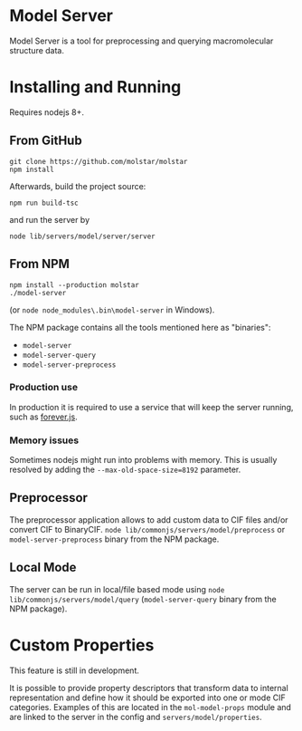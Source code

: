 Model Server
============

Model Server is a tool for preprocessing and querying macromolecular structure data.

Installing and Running
=====================

Requires nodejs 8+.

## From GitHub

```
git clone https://github.com/molstar/molstar
npm install
```

Afterwards, build the project source:

```
npm run build-tsc
```

and run the server by 

```
node lib/servers/model/server/server
```

## From NPM

```
npm install --production molstar
./model-server 
```

(or ``node node_modules\.bin\model-server`` in Windows).

The NPM package contains all the tools mentioned here as "binaries":

- ``model-server``
- ``model-server-query``
- ``model-server-preprocess``


### Production use

In production it is required to use a service that will keep the server running, such as [forever.js](https://github.com/foreverjs/forever).


### Memory issues

Sometimes nodejs might run into problems with memory. This is usually resolved by adding the ``--max-old-space-size=8192`` parameter.

## Preprocessor

The preprocessor application allows to add custom data to CIF files and/or convert CIF to BinaryCIF. ``node lib/commonjs/servers/model/preprocess`` or ``model-server-preprocess`` binary from the NPM package.


## Local Mode

The server can be run in local/file based mode using ``node lib/commonjs/servers/model/query`` (``model-server-query`` binary from the NPM package).

Custom Properties
=================

This feature is still in development.

It is possible to provide property descriptors that transform data to internal representation and define how it should be exported into one or mode CIF categories. Examples of this are located in the ``mol-model-props`` module and are linked to the server in the config and ``servers/model/properties``.